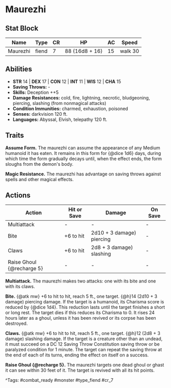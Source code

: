# Maurezhi

## Stat Block

| Name | Type | CR | HP | AC | Speed |
|------|------|----|----|----|-------|
| Maurezhi | fiend | 7 | 88 (16d8 + 16) | 15 | walk 30 |

## Abilities

- **STR** 14 | **DEX** 17 | **CON** 12 | **INT** 11 | **WIS** 12 | **CHA** 15
- **Saving Throws:** -  
- **Skills:** Deception ++5  
- **Damage Resistances:** cold, fire, lightning, necrotic, bludgeoning, piercing, slashing (from nonmagical attacks)  
- **Condition Immunities:** charmed, exhaustion, poisoned  
- **Senses:** darkvision 120 ft.  
- **Languages:** Abyssal, Elvish, telepathy 120 ft.

## Traits

**Assume Form.** The maurezhi can assume the appearance of any Medium humanoid it has eaten. It remains in this form for {@dice 1d6} days, during which time the form gradually decays until, when the effect ends, the form sloughs from the demon's body.

**Magic Resistance.** The maurezhi has advantage on saving throws against spells and other magical effects.


## Actions

| Action | Hit or Save | Damage | On Save |
|--------|--------------|--------|----------|
| Multiattack | - | - | - |
| Bite | +6 to hit | 2d10 + 3 damage) piercing | - |
| Claws | +6 to hit | 2d8 + 3 damage) slashing | - |
| Raise Ghoul {@recharge 5} | - | - | - |

**Multiattack.** The maurezhi makes two attacks: one with its bite and one with its claws.

**Bite.** {@atk mw} +6 to hit to hit, reach 5 ft., one target. {@h}14 (2d10 + 3 damage) piercing damage. If the target is a humanoid, its Charisma score is reduced by {@dice 1d4}. This reduction lasts until the target finishes a short or long rest. The target dies if this reduces its Charisma to 0. It rises 24 hours later as a ghoul, unless it has been revived or its corpse has been destroyed.

**Claws.** {@atk mw} +6 to hit to hit, reach 5 ft., one target. {@h}12 (2d8 + 3 damage) slashing damage. If the target is a creature other than an undead, it must succeed on a DC 12 Saving Throw Constitution saving throw or be paralyzed condition for 1 minute. The target can repeat the saving throw at the end of each of its turns, ending the effect on itself on a success.

**Raise Ghoul {@recharge 5}.** The maurezhi targets one dead ghoul or ghast it can see within 30 feet of it. The target is revived with all its hit points.


^Tags: #combat_ready #monster #type_fiend #cr_7